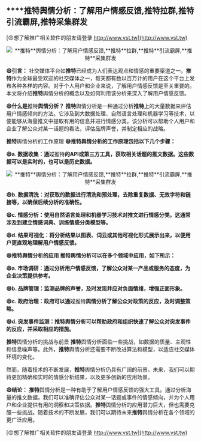 ## ****推特**舆情分析：了解用户情感反馈,**推特**拉群,**推特**引流霸屏,**推特**采集群发**

[😍想了解推广相关软件的朋友请登录 http://www.vst.tw](http://www.vst.tw)

 <center><img src="https://vst.tw/MP4/tuiguang/png/1.png" alt="**推特**舆情分析：了解用户情感反馈,**推特**拉群,**推特**引流霸屏,**推特**采集群发"></center>

**😄引言：**
社交媒体平台如**推特**已经成为人们表达观点和情感的重要渠道之一。**推特**作为全球最受欢迎的社交媒体之一，每天都有数以百万计的用户在这个平台上发布各种各样的内容。对于个人用户和企业来说，了解用户情感反馈是至关重要的。本文将介绍**推特**舆情分析的概念以及如何利用该分析来深入了解用户情感反馈。

**😄什么是**推特**舆情分析？**
**推特**舆情分析是一种通过分析**推特**上的大量数据来评估用户情感倾向的方法。它涉及到大数据处理、自然语言处理和机器学习等技术，以便能够从海量推文中提取有用的信息并进行情感分类。该分析可以帮助个人用户和企业了解公众对某一话题的看法，评估品牌声誉，并制定相应的战略。

**推特**舆情分析的工作原理
**😄**推特**舆情分析的工作原理包括以下几个步骤：**

**😄a. 数据收集：通过**推特**的API或第三方工具，获取相关话题的推文数据。这些数据可以是实时的，也可以是历史数据。**

 <center><img src="https://vst.tw/MP4/tuiguang/png/4.png" alt="**推特**舆情分析：了解用户情感反馈,**推特**拉群,**推特**引流霸屏,**推特**采集群发"></center>

**😄b. 数据清洗：对获取的数据进行清洗和预处理，去除重复数据、无效字符和链接等，以确保后续分析的准确性。**

**😄c. 情感分析：使用自然语言处理和机器学习技术对推文进行情感分类。这通常涉及到建立情感词典、训练情感分类模型等。**

**😄d. 结果可视化：将分析结果以图表、词云或其他可视化形式展示出来，以便用户更直观地理解用户情感反馈。**

**😄**推特**舆情分析的应用 **推特**舆情分析可以在多个领域中应用，如下所示：**

**😄a. 市场调研：通过分析用户情感反馈，了解公众对某一产品或服务的态度，为企业决策提供参考。**

**😄b. 品牌管理：监测品牌的声誉，及时发现并应对负面情绪，增强正面形象。**

**😄c. 政府治理：政府可以通过**推特**舆情分析了解公众对政策的反应，及时调整策略。**

**😄d. 突发事件监测：**推特**舆情分析可以帮助政府和组织快速了解公众对突发事件的反应，并采取相应的措施。**

**推特**舆情分析的挑战与前景 **推特**舆情分析面临一些挑战，如数据的质量、主观性和信息噪声等。此外，**推特**舆情分析还需要不断改进算法和模型，以适应社交媒体环境的变化。

然而，随着技术的不断发展，**推特**舆情分析仍具有广阔的前景。未来，我们可以期待更加精确和实时的情感分析结果，以及更多创新的应用场景。

**😄结论：**
**推特**舆情分析是一种有助于了解用户情感反馈的强大工具。通过分析海量的推文数据，我们可以准确评估公众对某一话题或事件的情感倾向，并为个人用户和企业提供有用的洞察和决策依据。**推特**舆情分析的应用潜力巨大，但也需要克服一些挑战。随着技术的不断发展，我们可以期待未来**推特**舆情分析在各个领域的更广泛应用。

[😍想了解推广相关软件的朋友请登录 http://www.vst.tw](http://www.vst.tw)



